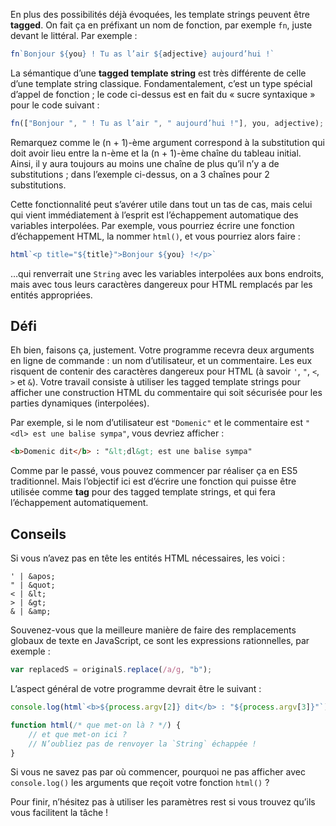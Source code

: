 En plus des possibilités déjà évoquées, les template strings peuvent être **tagged**. On fait ça en préfixant un nom de fonction, par exemple `fn`, juste devant le littéral. Par exemple :

```js
fn`Bonjour ${you} ! Tu as l’air ${adjective} aujourd’hui !`
```

La sémantique d’une **tagged template string** est très différente de celle d’une template string classique. Fondamentalement, c’est un type spécial d’appel de fonction ; le code ci-dessus est en fait du « sucre syntaxique » pour le code suivant :

```js
fn(["Bonjour ", " ! Tu as l’air ", " aujourd’hui !"], you, adjective);
```

Remarquez comme le (n + 1)-ème argument correspond à la substitution qui doit avoir lieu entre la n-ème et la (n + 1)-ème chaîne du tableau initial. Ainsi, il y aura toujours au moins une chaîne de plus qu’il n’y a de substitutions ; dans l’exemple ci-dessus, on a 3 chaînes pour 2 substitutions.

Cette fonctionnalité peut s’avérer utile dans tout un tas de cas, mais celui qui vient immédiatement à l’esprit est l’échappement automatique des variables interpolées. Par exemple, vous pourriez écrire une fonction d’échappement HTML, la nommer `html()`, et vous pourriez alors faire :

```js
html`<p title="${title}">Bonjour ${you} !</p>`
```

…qui renverrait une `String` avec les variables interpolées aux bons endroits, mais avec tous leurs caractères dangereux pour HTML remplacés par les entités appropriées.

## Défi

Eh bien, faisons ça, justement. Votre programme recevra deux arguments en ligne de commande : un nom d’utilisateur, et un commentaire. Les eux risquent de contenir des caractères dangereux pour HTML (à savoir `'`, `"`, `<`, `>` et `&`). Votre travail consiste à utiliser les tagged template strings pour afficher une construction HTML du commentaire qui soit sécurisée pour les parties dynamiques (interpolées).

Par exemple, si le nom d’utilisateur est `"Domenic"` et le commentaire est `"<dl> est une balise sympa"`, vous devriez afficher :

```html
<b>Domenic dit</b> : "&lt;dl&gt; est une balise sympa"
```

Comme par le passé, vous pouvez commencer par réaliser ça en ES5 traditionnel. Mais l’objectif ici est d’écrire une fonction qui puisse être utilisée comme **tag** pour des tagged template strings, et qui fera l’échappement automatiquement.

## Conseils

Si vous n’avez pas en tête les entités HTML nécessaires, les voici :

```
' | &apos;
" | &quot;
< | &lt;
> | &gt;
& | &amp;
```

Souvenez-vous que la meilleure manière de faire des remplacements globaux de texte en JavaScript, ce sont les expressions rationnelles, par exemple :

```js
var replacedS = originalS.replace(/a/g, "b");
```

L’aspect général de votre programme devrait être le suivant :

```js
console.log(html`<b>${process.argv[2]} dit</b> : "${process.argv[3]}"`);

function html(/* que met-on là ? */) {
    // et que met-on ici ?
    // N’oubliez pas de renvoyer la `String` échappée !
}
```

Si vous ne savez pas par où commencer, pourquoi ne pas afficher avec `console.log()` les arguments que reçoit votre fonction `html()` ?

Pour finir, n’hésitez pas à utiliser les paramètres rest si vous trouvez qu’ils vous facilitent la tâche !

